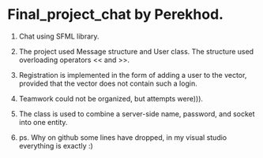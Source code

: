 # Final_project_chat by Perekhod.
1.  Chat using SFML library.

2.  The project used Message structure and User class.
    The structure used overloading operators << and >>.

3.  Registration is implemented in the form of adding a user to the vector, provided that the vector does not contain such a login.

4.  Teamwork could not be organized, but attempts were))).

5.  The class is used to combine a server-side name, password, and socket into one entity.


6. ps. Why on github some lines have dropped, in my visual studio everything is exactly :)
